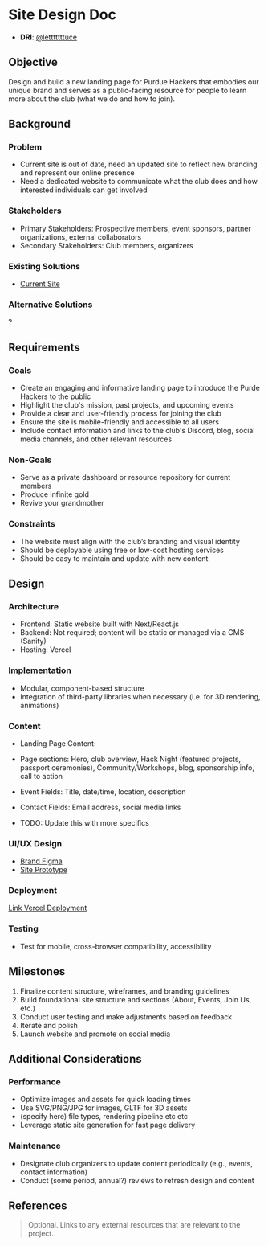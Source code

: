 # Site Design Doc

- **DRI**: [@letttttttuce](https://github.com/purduehackers/dark-forest/blob/main/people/organizers/letttttttuce.md)

## Objective

Design and build a new landing page for Purdue Hackers that embodies our unique brand and serves as a public-facing resource for people to learn more about the club (what we do and how to join).

## Background

### Problem

- Current site is out of date, need an updated site to reflect new branding and represent our online presence
- Need a dedicated website to communicate what the club does and how interested individuals can get involved

### Stakeholders

- Primary Stakeholders: Prospective members, event sponsors, partner organizations, external collaborators
- Secondary Stakeholders: Club members, organizers

### Existing Solutions

- [Current Site](https://github.com/purduehackers/site)

### Alternative Solutions

?

## Requirements

### Goals

- Create an engaging and informative landing page to introduce the Purde Hackers to the public
- Highlight the club's mission, past projects, and upcoming events
- Provide a clear and user-friendly process for joining the club
- Ensure the site is mobile-friendly and accessible to all users
- Include contact information and links to the club's Discord, blog, social media channels, and other relevant resources

### Non-Goals

- Serve as a private dashboard or resource repository for current members
- Produce infinite gold
- Revive your grandmother

### Constraints

- The website must align with the club’s branding and visual identity
- Should be deployable using free or low-cost hosting services
- Should be easy to maintain and update with new content

## Design

### Architecture
- Frontend: Static website built with Next/React.js
- Backend: Not required; content will be static or managed via a CMS (Sanity)
- Hosting: Vercel

### Implementation
- Modular, component-based structure
- Integration of third-party libraries when necessary (i.e. for 3D rendering, animations)

### Content
- Landing Page Content:
- Page sections: Hero, club overview, Hack Night (featured projects, passport ceremonies), Community/Workshops, blog, sponsorship info, call to action
- Event Fields: Title, date/time, location, description
- Contact Fields: Email address, social media links

- TODO: Update this with more specifics

### UI/UX Design
- [Brand Figma](https://www.figma.com/design/3hvWVV9EF86eJJunNnN1w3/Designs?node-id=0-1&t=UTTgOYXRKbkijHh6-1)
- [Site Prototype](https://site-24.vercel.app/)

### Deployment
[Link Vercel Deployment](https://vercel.com/purdue-hackers/site-24)

### Testing
- Test for mobile, cross-browser compatibility, accessibility

## Milestones

1. Finalize content structure, wireframes, and branding guidelines
2. Build foundational site structure and sections (About, Events, Join Us, etc.)
3. Conduct user testing and make adjustments based on feedback
4. Iterate and polish
5. Launch website and promote on social media

## Additional Considerations

### Performance
- Optimize images and assets for quick loading times
- Use SVG/PNG/JPG for images, GLTF for 3D assets
-   (specify here) file types, rendering pipeline etc etc
- Leverage static site generation for fast page delivery

### Maintenance
- Designate club organizers to update content periodically (e.g., events, contact information)
- Conduct (some period, annual?) reviews to refresh design and content

## References

> Optional. Links to any external resources that are relevant to the project.
